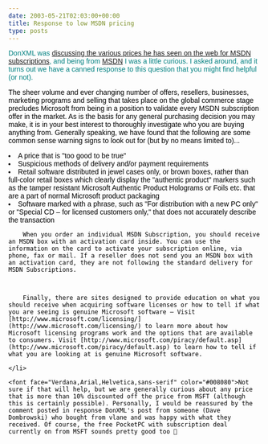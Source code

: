 ```yaml
---
date: 2003-05-21T02:03:00+00:00
title: Response to low MSDN pricing
type: posts
---
```

<font face="Verdana,Arial,Helvetica,sans-serif" color="#008080">DonXML was [discussing the various prices he has seen on the web for MSDN subscriptions](http://dotnetweblogs.com/donxml/posts/7289.aspx), and being from [MSDN](http://msdn.microsoft.com/vbasic) I was a little curious. I asked around, and it turns out we have a canned response to this question that you might find helpful (or not).

<font face="Arial,Helvetica,sans-serif" color="#000000">The sheer volume and ever changing number of offers, resellers, businesses, marketing programs and selling that takes place on the global commerce stage precludes Microsoft from being in a position to validate every MSDN subscription offer in the market. As is the basis for any general purchasing decision you may make, it is in your best interest to thoroughly investigate who you are buying anything from. Generally speaking, we have found that the following are some common sense warning signs to look out for (but by no means limited to)...

<li>
  A price that is "too good to be true" <li>
    Suspicious methods of delivery and/or payment requirements <li>
      Retail software distributed in jewel cases only, or brown boxes, rather than full-color retail boxes which clearly display the "authentic product" markers such as the tamper resistant Microsoft Authentic Product Holograms or Foils etc. that are a part of normal Microsoft product packaging <li>
        Software marked with a phrase, such as "For distribution with a new PC only" or "Special CD – for licensed customers only," that does not accurately describe the transaction
      </li>

        When you order an individual MSDN Subscription, you should receive an MSDN box with an activation card inside. You can use the information on the card to activate your subscription online, via phone, fax or mail. If a reseller does not send you an MSDN box with an activation card, they are not following the standard delivery for MSDN Subscriptions.



        Finally, there are sites designed to provide education on what you should receive when acquiring software licenses or how to tell if what you are seeing is genuine Microsoft software – Visit [http://www.microsoft.com/licensing/](http://www.microsoft.com/licensing/) to learn more about how Microsoft licensing programs work and the options that are available to consumers. Visit [http://www.microsoft.com/piracy/default.asp](http://www.microsoft.com/piracy/default.asp) to learn how to tell if what you are looking at is genuine Microsoft software.

    </li>
  </li>
</li>


  </ul>


    <font face="Verdana,Arial,Helvetica,sans-serif" color="#008080">Not sure if that will help, but we are generally curious about any price that is more than 10% discounted off the price from MSFT (although this is certainly possible). Personally, I would be reassured by the comment posted in response DonXML's post from someone (Dave Dombrowski) who bought from vlane and was happy with what they received. Of course, the free PocketPC with subscription deal currently on from MSFT sounds pretty good too 🙂
